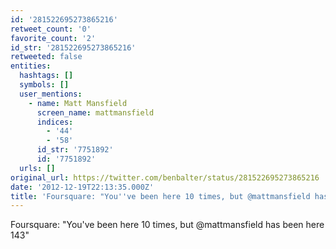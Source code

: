 ```yaml
---
id: '281522695273865216'
retweet_count: '0'
favorite_count: '2'
id_str: '281522695273865216'
retweeted: false
entities:
  hashtags: []
  symbols: []
  user_mentions:
    - name: Matt Mansfield
      screen_name: mattmansfield
      indices:
        - '44'
        - '58'
      id_str: '7751892'
      id: '7751892'
  urls: []
original_url: https://twitter.com/benbalter/status/281522695273865216
date: '2012-12-19T22:13:35.000Z'
title: 'Foursquare: "You''ve been here 10 times, but @mattmansfield has been here 143"'
---
```


Foursquare: "You've been here 10 times, but @mattmansfield has been here 143"
